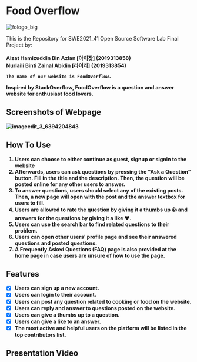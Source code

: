 <h1>Food Overflow</h1>

![fologo_big](https://user-images.githubusercontent.com/97009898/204909691-4d026364-f118-4eee-8d96-e9c59ef575dd.png)

This is the Repository for SWE2021_41 Open Source Software Lab Final Project by:<br><br>
<b>Aizat Hamizuddin Bin Azlan [아이잣]<b> (2019313858) <br>
<b>Nurlaili Binti Zainal Abidin [라이리]<b> (2019313854)
    
    The name of our website is FoodOverflow.
    
Inspired by StackOverflow, FoodOverflow is a question and answer website for enthusiast food lovers.

<h2>Screenshots of Webpage</h2>
    
![imageedit_3_6394204843](https://user-images.githubusercontent.com/97009898/205152408-7f73873a-1952-4b08-8da6-7bf367601e13.png)

<h2>How To Use</h2>
    <ol>
        <li>Users can choose to either continue as guest, signup or signin to the website<br></li>
        <li>Afterwards, users can ask questions by pressing the "Ask a Question" button. Fill in the title and the description. Then, the question will be posted online for any other users to answer.</li>
        <li>To answer questions, users should select any of the existing posts. Then, a new page will open with the post and the answer textbox for users to fill.</li>
        <li>Users are allowed to rate the question by giving it a thumbs up 👍 and answers for the questions by giving it a like ♥.</li>
        <li>Users can use the search bar to find related questions to their problem.</li>
        <li>Users can open other users' profile page and see their answered questions and posted questions.</li>
        <li>A Frequently Asked Questions (FAQ) page is also provided at the home page in case users are unsure of how to use the page.</li>
    </ol>

<h2>Features</h2>

- [x] Users can sign up a new account.
- [x] Users can login to their account.
- [x] Users can post any question related to cooking or food on the website.
- [x] Users can reply and answer to questions posted on the website.
- [x] Users can give a thumbs up to a question.
- [x] Users can give a like to an answer.   
- [x] The most active and helpful users on the platform will be listed in the top contributors list.

<h2>Presentation Video</h2>
